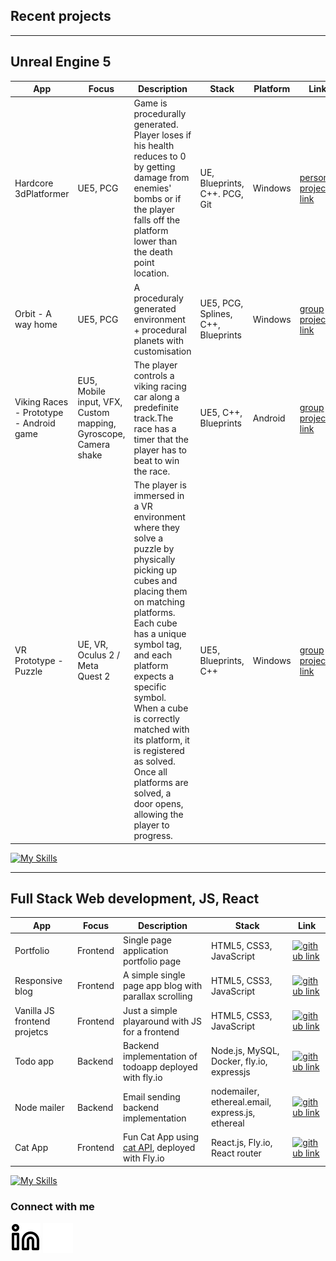 ## Recent projects
-------------------------------------
Unreal Engine 5
-------------------------------------
| App | Focus| Description | Stack | Platform | Link |
|--------|----|-------------|-----|-----|------------|
|Hardcore 3dPlatformer | UE5, PCG | Game is procedurally generated. Player loses if his health reduces to 0 by getting damage from enemies' bombs or if the player falls off the platform lower than the death point location. |UE, Blueprints, C++. PCG, Git| Windows | [personal project link](https://yuliiasmirnova.itch.io/hardcore-tennis-platformer)|
|Orbit - A way home| UE5, PCG | A proceduraly generated environment + procedural planets with customisation | UE5, PCG, Splines, C++, Blueprints | Windows | [group project link ](https://yuliiasmirnova.itch.io/orbit-a-way-home)|
| Viking Races - Prototype - Android game | EU5, Mobile input, VFX, Custom mapping, Gyroscope, Camera shake | The player controls a viking racing car along a predefinite track.The race has a timer that the player has to beat to win the race.  | UE5, C++, Blueprints | Android | [group project link](https://yuliiasmirnova.itch.io/viking-races) |
| VR Prototype - Puzzle | UE, VR, Oculus 2 / Meta Quest 2 | The player is immersed in a VR environment where they solve a puzzle by physically picking up cubes and placing them on matching platforms. Each cube has a unique symbol tag, and each platform expects a specific symbol. When a cube is correctly matched with its platform, it is registered as solved. Once all platforms are solved, a door opens, allowing the player to progress. | UE5, Blueprints, C++ | Windows | [group project link](https://yuliiasmirnova.itch.io/vr-prototype-puzzle)|

[![My Skills](https://skillicons.dev/icons?i=cpp,cs,git,github,clion,rider,vscode,unity,unreal)](https://skillicons.dev)

-------------------------------------
Full Stack Web development, JS, React
-------------------------------------
| App | Focus| Description | Stack | Link |
|--------|----|-------------|-----|------------|
| Portfolio |Frontend| Single page application portfolio page | HTML5, CSS3, JavaScript | [![github link](https://skillicons.dev/icons?i=github)](https://github.com/yulsmir/my-portfolio-page) |
| Responsive blog |Frontend| A simple single page app blog with parallax scrolling | HTML5, CSS3, JavaScript | [![github link](https://skillicons.dev/icons?i=github)](https://github.com/yulsmir/responsive-blog) |
| Vanilla JS frontend projetcs |Frontend| Just a simple playaround with JS for a frontend | HTML5, CSS3, JavaScript | [![github link](https://skillicons.dev/icons?i=github)](https://github.com/yulsmir/javascript-vanilla)
|Todo   app|Backend|Backend implementation of todoapp deployed with fly.io| Node.js, MySQL, Docker, fly.io, expressjs | [![github link](https://skillicons.dev/icons?i=github)](https://github.com/yulsmir/foocoding/tree/master/Databases/Week3/todo-app)|
| Node mailer |Backend| Email sending backend implementation | nodemailer, ethereal.email, express.js, ethereal | [![github link](https://skillicons.dev/icons?i=github)](https://github.com/yulsmir/node-mailer)
| Cat App |Frontend| Fun Cat App using [cat API](https://thecatapi.com/), deployed with Fly.io   | React.js, Fly.io, React router | [![github link](https://skillicons.dev/icons?i=github)](https://github.com/yulsmir/cat-app)

[![My Skills](https://skillicons.dev/icons?i=js,html,css,mysql,docker,vscode,git,github,heroku)](https://skillicons.dev)

### Connect with me
[![website](./img/linkedin-light.svg)](https://linkedin.com/in/smirnovajuliar#gh-light-mode-only)
[![website](./img/linkedin-dark.svg)](https://linkedin.com/in/smirnovajulia#gh-dark-mode-only)
&nbsp;&nbsp;

